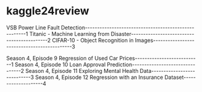 # kaggle24review
VSB Power Line Fault Detection-----------------------------------------------------1
Titanic - Machine Learning from Disaster-------------------------------------------2
CIFAR-10 - Object Recognition in Images--------------------------------------------3

Season 4, Episode 9        Regression of Used Car Prices---------------------------1
Season 4, Episode 10       Loan Approval Prediction--------------------------------2
Season 4, Episode 11       Exploring Mental Health Data----------------------------3
 Season 4, Episode 12      Regression with an Insurance Dataset--------------------4
